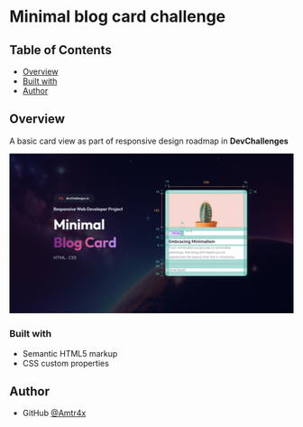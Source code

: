 # Minimal blog card challenge

## Table of Contents

- [Overview](#overview)
- [Built with](#built-with)
- [Author](#author)

## Overview

A basic card view as part of responsive design roadmap in **DevChallenges**

![screenshot](./thumbnail.jpg)

### Built with

- Semantic HTML5 markup
- CSS custom properties

## Author

- GitHub [@Amtr4x](https://github.com/amtr4x)
